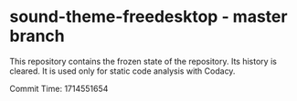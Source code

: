 # sound-theme-freedesktop - master branch

This repository contains the frozen state of the repository.
Its history is cleared. It is used only for static code
analysis with Codacy.

Commit Time: 1714551654